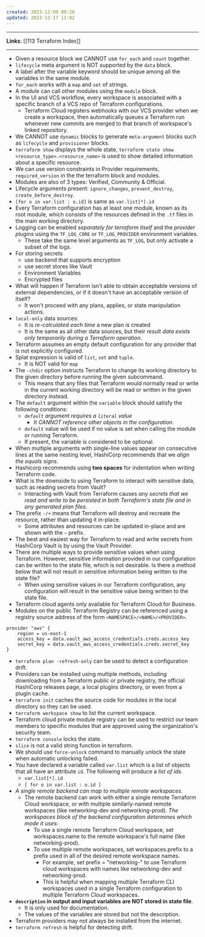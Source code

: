 ```yaml
---
created: 2023-12-09 09:26
updated: 2023-12-17 11:02
---
```

---
**Links**: [[113 Terraform Index]]

---
- Given a resource block we CANNOT use `for_each` and `count` together.
- `lifecycle` meta argument is NOT supported by the `data` block.
- A label after the variable keyword should be unique among all the variables in the same module.
- `for_each` works with a `map` and `set` of strings.
- A module can call other modules using the `module` block.
- In the UI and VCS workflow, every workspace is associated with a specific branch of a VCS repo of Terraform configurations. 
	- Terraform Cloud registers webhooks with our VCS provider when we create a workspace, then automatically queues a Terraform run whenever new commits are merged to that branch of workspace's linked repository.
- We CANNOT use `dynamic` blocks to generate `meta-argument` blocks such as `lifecycle` and `provisioner` blocks.
- `terraform show` displays the whole state, `terraform state show <resource_type>.<resource_name>` is used to show detailed information about a specific resource.
- We can use version constraints in Provider requirements, `required_version` in the the terraform block and modules.
- Modules are also of 3 types: Verified, Community & Official.
- Lifecycle arguments present: `ignore_changes`, `prevent_destroy`, `create_before_destroy`.
- `[for o in var.list : o.id]` is same as `var.list[*].id`
- Every Terraform configuration has at least one module, known as its root module, which consists of the resources defined in the `.tf` files in the main working directory.
- Logging can be enabled *separately for terraform itself* and the *provider plugins* using the `TF_LOG_CORE` or `TF_LOG_PROVIDER` environment variables. 
	- These take the same level arguments as `TF_LOG`, but only activate a subset of the logs.
- For storing secrets 
	- use backend that supports encryption 
	- use secret stores like Vault
	- Environment Variables
	- Encrypted files
- What will happen if Terraform isn't able to obtain acceptable versions of external dependencies, or if it doesn't have an acceptable version of itself?
	- It won't proceed with any plans, applies, or state manipulation actions.
- `local-only` data sources:
	- It is *re-calculated each time* a new plan is created
	- It is the same as all other data sources, but their *result data exists only temporarily during a Terraform operation*.
- Terraform assumes an empty default configuration for any provider that is not explicitly configured.
- Splat expression is valid of `list`, `set` and `tuple`.
	- It is NOT valid for `map`
- The `-chdir` option instructs Terraform to change its working directory to the given directory before running the given subcommand. 
	- This means that any files that Terraform would normally read or write in the current working directory will be read or written in the given directory instead.
- The `default` argument within the `variable` block should satisfy the following conditions:
	- *`default` argument requires a `literal` value*
		- *It CANNOT reference other objects in the configuration*.
	- `default` value will be used if no value is set when calling the module or running Terraform.
	- If present, the variable is considered to be optional.
- When multiple arguments with single-line values appear on consecutive lines at the same nesting level, HashiCorp recommends that we *align the equals signs*.
- Hashicorp recommends using **two spaces** for indentation when writing Terraform code.
- What is the downside to using Terraform to interact with sensitive data, such as reading secrets from Vault?
	- Interacting with Vault from Terraform causes *any secrets that we read and write to be persisted in both Terraform's state file and in any generated plan files*.
- The prefix `-/+` means that Terraform will destroy and recreate the resource, rather than updating it in-place. 
	- Some attributes and resources can be updated in-place and are shown with the `~` prefix.
- The best and easiest way for Terraform to read and write secrets from HashiCorp Vault is by using the Vault Provider.
- There are multiple ways to provide sensitive values when using Terraform. However, sensitive information provided in our configuration can be written to the state file, which is not desirable. Is there a method below that will not result in sensitive information being written to the state file?
	- When using sensitive values in our Terraform configuration, any configuration will result in the sensitive value being written to the state file.
- Terraform cloud agents only available for Terraform Cloud for Business.
- Modules on the public Terraform Registry can be referenced using a registry source address of the form `<NAMESPACE>/<NAME>/<PROVIDER>`.

```hcl title:"Accessing credentials from a vault" fold
provider "aws" {
	region = us-east-1
	access_key = data.vault_aws_access_credentials.creds.access_key
	secret_key = data.vault_aws_access_credentials.creds.secret_key
}
```

- `terraform plan -refresh-only` can be used to detect a configuration drift.
- Providers can be installed using multiple methods, including downloading from a Terraform public or private registry, the official HashiCorp releases page, a local plugins directory, or even from a plugin cache.
- `terraform init` caches the source code for modules in the local directory so they can be used.
- `terraform workspace show` to list the current workspace.
- Terraform cloud private module registry can be used to restrict our team members to specific modules that are approved using the organization's security team.
- `terraform console` locks the state.
- `slice` is not a valid string function in terraform.
- We should use `force-unlock` command to manually unlock the state when automatic unlocking failed.
- You have declared a variable called `var.list` which is a list of objects that all have an attribute `id`. The following will produce a *list of ids*.
	- `var.list[*].id`
	- `[ for o in var.list : o.id ]`
- *A single remote backend can map to multiple remote workspaces*.
	- The remote backend can work with either a single remote Terraform Cloud workspace, or with multiple similarly-named remote workspaces (like networking-dev and networking-prod). *The workspaces block of the backend configuration determines which mode it uses*:
		- To use a single remote Terraform Cloud workspace, set workspaces.name to the remote workspace's full name (like networking-prod).
		- To use multiple remote workspaces, set workspaces.prefix to a prefix used in all of the desired remote workspace names.
			- For example, set prefix = "networking-" to use Terraform cloud workspaces with names like networking-dev and networking-prod. 
			- This is helpful when mapping multiple Terraform CLI workspaces used in a single Terraform configuration to multiple Terraform Cloud workspaces.
- **`description` in output and input variables are NOT stored in state file**.
	- It is only used for documentation.
	- The values of the variables are stored but not the description.
- Terraform providers may not always be installed from the internet.
- `terraform refresh` is helpful for detecting drift.